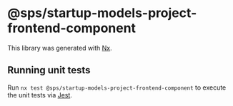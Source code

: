 # @sps/startup-models-project-frontend-component

This library was generated with [Nx](https://nx.dev).

## Running unit tests

Run `nx test @sps/startup-models-project-frontend-component` to execute the unit tests via [Jest](https://jestjs.io).
